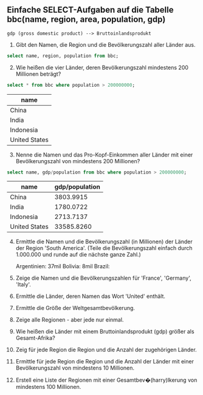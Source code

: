 
Einfache SELECT-Aufgaben auf die Tabelle bbc(name, region, area, population, gdp)
---------------------------------------------------------------------------------
    gdp (gross domestic product) --> Bruttoinlandsprodukt

1) Gibt den Namen, die Region und die Bevölkerungszahl aller Länder aus.
~~~sql
select name, region, population from bbc;
~~~
2) Wie heißen die vier Länder, deren Bevölkerungszahl mindestens 200 Millionen beträgt?
~~~sql
select * from bbc where population > 200000000;
~~~
| name          |
| ------------- |
| China         |
| India         |
| Indonesia     | 
| United States |

3) Nenne die Namen und das Pro-Kopf-Einkommen aller Länder mit einer Bevölkerungszahl
   von mindestens 200 Millionen?
~~~sql
select name, gdp/population from bbc where population > 200000000;
~~~
| name          | gdp/population |
| ------------- | -------------- |
| China         | 3803.9915      |
| India         | 1780.0722      |
| Indonesia     | 2713.7137      |
| United States | 33585.8260     |

4) Ermittle die Namen und die Bevölkerungszahl (in Millionen) der Länder der
   Region 'South America'.
   (Teile die Bevölkerungszahl einfach durch 1.000.000 und runde auf die nächste ganze Zahl.)
   
   Argentinien: 37mil
   Bolivia: 8mil
   Brazil: 
   
5) Zeige die Namen und die Bevölkerungszahlen für 'France', 'Germany', 'Italy'.

6) Ermittle die Länder, deren Namen das Wort 'United' enthält.

7) Ermittle die Größe der Weltgesamtbevölkerung.

8) Zeige alle Regionen - aber jede nur einmal.

9) Wie heißen die Länder mit einem Bruttoinlandsprodukt (gdp) größer als Gesamt-Afrika?

10) Zeig für jede Region die Region und die Anzahl der zugehörigen Länder.

11) Ermittle für jede Region die Region und die Anzahl der Länder mit einer
    Bevölkerungszahl von mindestens 10 Millionen.
    
12) Erstell eine Liste der Regionen mit einer Gesamtbev�(harry)lkerung von mindestens 100 Millionen.